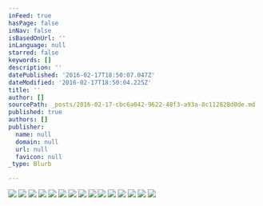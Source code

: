 ```yaml
---
inFeed: true
hasPage: false
inNav: false
isBasedOnUrl: ''
inLanguage: null
starred: false
keywords: []
description: ''
datePublished: '2016-02-17T18:50:07.047Z'
dateModified: '2016-02-17T18:50:04.225Z'
title: ''
author: []
sourcePath: _posts/2016-02-17-cbc6a042-9622-48f3-a93a-8c112828d0de.md
published: true
authors: []
publisher:
  name: null
  domain: null
  url: null
  favicon: null
_type: Blurb

---
```

![](https://s3-us-west-2.amazonaws.com/the-grid-img/p/93995b3ee78c03d8594c1ef1441e3f29426a08ec.jpg)
![](https://the-grid-user-content.s3-us-west-2.amazonaws.com/3d1db423-7c41-41de-9819-ce9229070c16.jpg)
![](https://the-grid-user-content.s3-us-west-2.amazonaws.com/6dda3919-d07a-4421-8162-62091a9b40bf.jpg)
![](https://s3-us-west-2.amazonaws.com/the-grid-img/p/dff08ff1eb75279706b165a46e9d0cd89d9451ef.jpg)
![](https://the-grid-user-content.s3-us-west-2.amazonaws.com/07c7d4ad-c7b6-4e8d-8a0c-01b3bb89a2dd.jpg)
![](https://the-grid-user-content.s3-us-west-2.amazonaws.com/4b34734c-f637-476a-8d20-315163db8eda.jpg)
![](https://the-grid-user-content.s3-us-west-2.amazonaws.com/5c02c177-d43e-4b8c-9ebb-7da2ac18cba1.png)
![](https://the-grid-user-content.s3-us-west-2.amazonaws.com/bc326f52-7026-4c80-992c-2543d6ee1891.jpg)
![](https://the-grid-user-content.s3-us-west-2.amazonaws.com/1000a2a8-729c-4d10-b78c-ac5c9e23cc00.jpg)
![](https://the-grid-user-content.s3-us-west-2.amazonaws.com/c9486283-49c0-4ea0-9865-18b23f948997.jpg)
![](https://the-grid-user-content.s3-us-west-2.amazonaws.com/f49f0a22-1e8d-466e-a2fa-275b25bf3a5a.jpg)
![](https://the-grid-user-content.s3-us-west-2.amazonaws.com/05b3a2ba-c967-4f7b-8f40-bd3a59fceef6.jpg)
![](https://the-grid-user-content.s3-us-west-2.amazonaws.com/71e3fc27-bb0c-44b7-acc7-ddf6f41c5de2.jpg)
![](https://the-grid-user-content.s3-us-west-2.amazonaws.com/8445549f-faec-469d-838e-1354767dcf67.jpg)
![](https://the-grid-user-content.s3-us-west-2.amazonaws.com/6472311d-c9ec-43ef-a16a-4731d2131e80.jpg)